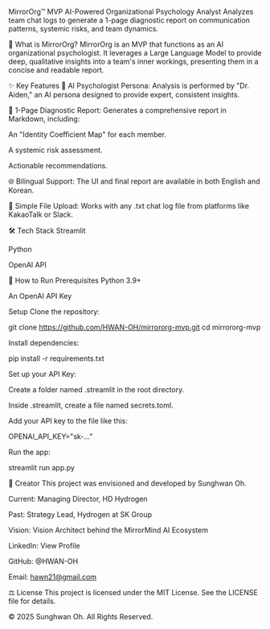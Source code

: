 MirrorOrg™ MVP
AI-Powered Organizational Psychology Analyst Analyzes team chat logs to generate a 1-page diagnostic report on communication patterns, systemic risks, and team dynamics.

🧠 What is MirrorOrg?
MirrorOrg is an MVP that functions as an AI organizational psychologist. It leverages a Large Language Model to provide deep, qualitative insights into a team's inner workings, presenting them in a concise and readable report.

✨ Key Features
🤖 AI Psychologist Persona: Analysis is performed by "Dr. Aiden," an AI persona designed to provide expert, consistent insights.

📄 1-Page Diagnostic Report: Generates a comprehensive report in Markdown, including:

An "Identity Coefficient Map" for each member.

A systemic risk assessment.

Actionable recommendations.

🌐 Bilingual Support: The UI and final report are available in both English and Korean.

📁 Simple File Upload: Works with any .txt chat log file from platforms like KakaoTalk or Slack.

🛠️ Tech Stack
Streamlit

Python

OpenAI API

🚀 How to Run
Prerequisites
Python 3.9+

An OpenAI API Key

Setup
Clone the repository:

git clone https://github.com/HWAN-OH/mirrororg-mvp.git
cd mirrororg-mvp

Install dependencies:

pip install -r requirements.txt

Set up your API Key:

Create a folder named .streamlit in the root directory.

Inside .streamlit, create a file named secrets.toml.

Add your API key to the file like this:

OPENAI_API_KEY="sk-..."

Run the app:

streamlit run app.py

👤 Creator
This project was envisioned and developed by Sunghwan Oh.

Current: Managing Director, HD Hydrogen

Past: Strategy Lead, Hydrogen at SK Group

Vision: Vision Architect behind the MirrorMind AI Ecosystem

LinkedIn: View Profile

GitHub: @HWAN-OH

Email: hawn21@gmail.com

⚖️ License
This project is licensed under the MIT License. See the LICENSE file for details.

© 2025 Sunghwan Oh. All Rights Reserved.
